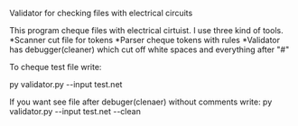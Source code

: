 Validator for checking files with electrical circuits

This program cheque files with electrical cirtuist. I use three kind of tools. 
*Scanner cut file for tokens
*Parser cheque tokens with rules
*Validator has debugger(cleaner) which cut off white spaces and everything after "#"

To cheque test file write:

py validator.py --input test.net

If you want see file after debuger(clenaer) without comments write: py validator.py --input test.net --clean

